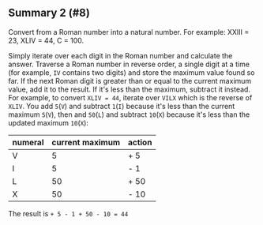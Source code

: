 ## Summary 2 (#8)

Convert from a Roman number into a natural number. For
example: XXIII = 23, XLIV = 44, C = 100.

<div class="hint">

Simply iterate over each digit in the Roman number and calculate the
answer. Traverse a Roman number in reverse order, a single digit at a time (for
example, `IV` contains two digits) and store the maximum value found so far. If
the next Roman digit is greater than or equal to the current maximum value, add
it to the result. If it's less than the maximum, subtract it instead. For
example, to convert `XLIV = 44`, iterate over `VILX` which is the reverse of
`XLIV`. You add `5`(`V`) and subtract `1`(`I`) because it's less than the
current maximum `5`(`V`), then and `50`(`L`) and subtract `10`(`X`) because it's
less than the updated maximum `10`(`X`):

| numeral | current maximum | action |
| ------- |-----------------|--------|
| V       | 5               | + 5    |
| I       | 5               | - 1    |
| L       | 50              | + 50   |
| X       | 50              | - 10   |

The result is `+ 5 - 1 + 50 - 10 = 44`

</div>
